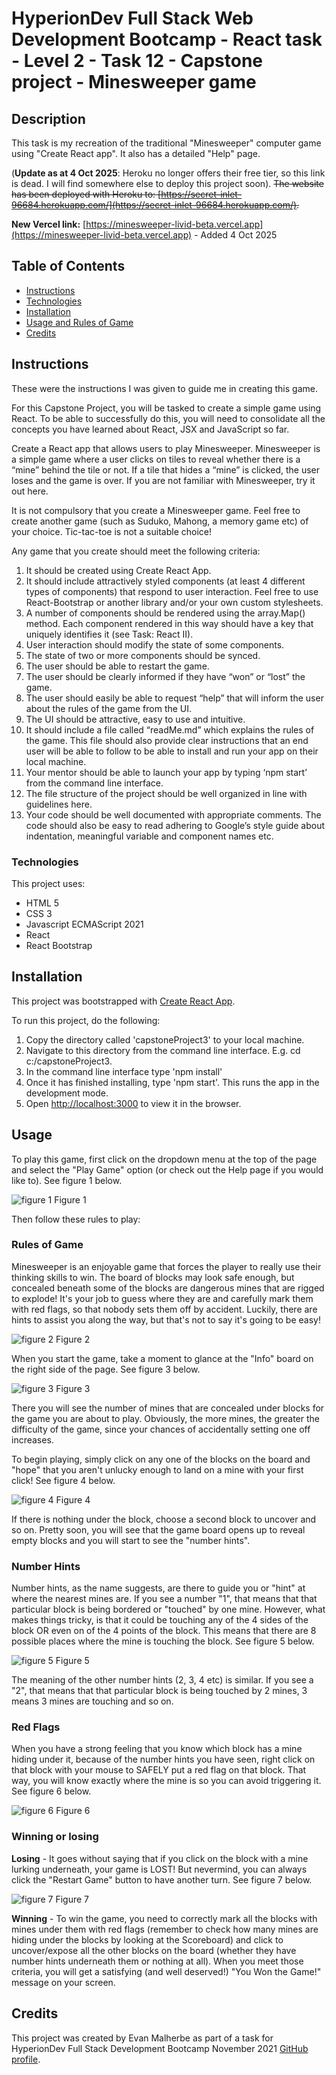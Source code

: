 # HyperionDev Full Stack Web Development Bootcamp - React task - Level 2 - Task 12 - Capstone project - Minesweeper game

## Description

This task is my recreation of the traditional "Minesweeper" computer game using "Create React app". It also has a detailed "Help" page. 

(**Update as at 4 Oct 2025**: Heroku no longer offers their free tier, so this link is dead. I will find somewhere else to deploy this project soon). ~~The website has been deployed with Heroku to: [https://secret-inlet-96684.herokuapp.com/](https://secret-inlet-96684.herokuapp.com/).~~

**New Vercel link:** [https://minesweeper-livid-beta.vercel.app](https://minesweeper-livid-beta.vercel.app) - Added 4 Oct 2025 

## Table of Contents

- [Instructions](#instructions)
- [Technologies](#technologies)
- [Installation](#installation)
- [Usage and Rules of Game](#usage)
- [Credits](#credits)

## Instructions

These were the instructions I was given to guide me in creating this game.

For this Capstone Project, you will be tasked to create a simple game using React. To be able to successfully do this, you will need to consolidate all the concepts you have learned about React, JSX and JavaScript so far.

Create a React app that allows users to play Minesweeper. Minesweeper is a simple game where a user clicks on tiles to reveal whether there is a “mine” behind the tile or not. If a tile that hides a “mine” is clicked, the user loses and the game is over. If you are not familiar with Minesweeper, try it out here.

It is not compulsory that you create a Minesweeper game. Feel free to create another game (such as Suduko, Mahong, a memory game etc) of your choice. Tic-tac-toe is not a suitable choice!

Any game that you create should meet the following criteria:

1. It should be created using Create React App.
2. It should include attractively styled components (at least 4 different types of components) that respond to user interaction. Feel free to use React-Bootstrap or another library and/or your own custom stylesheets.
3. A number of components should be rendered using the array.Map() method. Each component rendered in this way should have a key that uniquely identifies it (see Task: React II).
4. User interaction should modify the state of some components.
5. The state of two or more components should be synced.
6. The user should be able to restart the game.
7. The user should be clearly informed if they have “won” or “lost” the game.
8. The user should easily be able to request “help” that will inform the user about the rules of the game from the UI.
9. The UI should be attractive, easy to use and intuitive.
10. It should include a file called “readMe.md” which explains the rules of the game. This file should also provide clear instructions that an end user will be able to follow to be able to install and run your app on their local machine.
11. Your mentor should be able to launch your app by typing ‘npm start’ from the command line interface.
12. The file structure of the project should be well organized in line with guidelines here.
13. Your code should be well documented with appropriate comments. The code should also be easy to read adhering to Google’s style guide about indentation, meaningful variable and component names etc.

### Technologies

This project uses:

- HTML 5
- CSS 3
- Javascript ECMAScript 2021
- React
- React Bootstrap

## Installation

This project was bootstrapped with [Create React App](https://github.com/facebook/create-react-app).

To run this project, do the following:

1. Copy the directory called 'capstoneProject3' to your local machine.
2. Navigate to this directory from the command line interface. E.g. cd c:/capstoneProject3.
3. In the command line interface type 'npm install'
4. Once it has finished installing, type 'npm start'. This runs the app in the development mode.
5. Open [http://localhost:3000](http://localhost:3000) to view it in the browser.

## Usage

To play this game, first click on the dropdown menu at the top of the page and select the "Play Game" option (or check out the Help page if you would like to). See figure 1 below.

![figure 1](screenshots/screenshot1.png)
Figure 1

Then follow these rules to play:

### Rules of Game

Minesweeper is an enjoyable game that forces the player to really use their thinking skills to win. The board of blocks may look safe enough, but concealed beneath some of the blocks are dangerous mines that are rigged to explode! It's your job to guess where they are and carefully mark them with red flags, so that nobody sets them off by accident. Luckily, there are hints to assist you along the way, but that's not to say it's going to be easy!

![figure 2](screenshots/screenshot2.png)
Figure 2

When you start the game, take a moment to glance at the "Info" board on the right side of the page. See figure 3 below.

![figure 3](screenshots/screenshot3.png)
Figure 3

There you will see the number of mines that are concealed under blocks for the game you are about to play. Obviously, the more mines, the greater the difficulty of the game, since your chances of accidentally setting one off increases.

To begin playing, simply click on any one of the blocks on the board and "hope" that you aren't unlucky enough to land on a mine with your first click! See figure 4 below.

![figure 4](screenshots/screenshot4.png)
Figure 4

If there is nothing under the block, choose a second block to uncover and so on. Pretty soon, you will see that the game board opens up to reveal empty blocks and you will start to see the "number hints".

### Number Hints

Number hints, as the name suggests, are there to guide you or "hint" at where the nearest mines are. If you see a number "1", that means that that particular block is being bordered or "touched" by one mine. However, what makes things tricky, is that it could be touching any of the 4 sides of the block OR even on of the 4 points of the block. This means that there are 8 possible places where the mine is touching the block. See figure 5 below.

![figure 5](screenshots/screenshot5.png)
Figure 5

The meaning of the other number hints (2, 3, 4 etc) is similar. If you see a "2", that means that that particular block is being touched by 2 mines, 3 means 3 mines are touching and so on.

### Red Flags

When you have a strong feeling that you know which block has a mine hiding under it, because of the number hints you have seen, right click on that block with your mouse to SAFELY put a red flag on that block. That way, you will know exactly where the mine is so you can avoid triggering it. See figure 6 below.

![figure 6](screenshots/screenshot6.png)
Figure 6

### Winning or losing

**Losing** - It goes without saying that if you click on the block with a mine lurking underneath, your game is LOST! But nevermind, you can always click the "Restart Game" button to have another turn. See figure 7 below.

![figure 7](screenshots/screenshot7.png)
Figure 7

**Winning** - To win the game, you need to correctly mark all the blocks with mines under them with red flags (remember to check how many mines are hiding under the blocks by looking at the Scoreboard) and click to uncover/expose all the other blocks on the board (whether they have number hints underneath them or nothing at all). When you meet those criteria, you will get a satisfying (and well deserved!) "You Won the Game!" message on your screen.

## Credits

This project was created by Evan Malherbe as part of a task for HyperionDev Full Stack Development Bootcamp November 2021 [GitHub profile](https://github.com/evanmalherbe).
